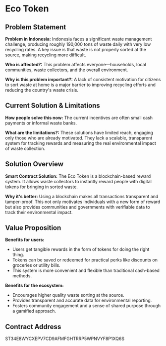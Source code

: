 # Eco Token

## Problem Statement

**Problem in Indonesia:** Indonesia faces a significant waste management challenge, producing roughly 190,000 tons of waste daily with very low recycling rates. A key issue is that waste is not properly sorted at the source, making recycling more difficult.

**Who is affected?:** This problem affects everyone—households, local communities, waste collectors, and the overall environment.

**Why is this problem important?:** A lack of consistent motivation for citizens to sort waste at home is a major barrier to improving recycling efforts and reducing the country's waste crisis.

## Current Solution & Limitations

**How people solve this now:** The current incentives are often small cash payments or informal waste banks.

**What are the limitations?:** These solutions have limited reach, engaging only those who are already motivated. They lack a scalable, transparent system for tracking rewards and measuring the real environmental impact of waste collection.

## Solution Overview

**Smart Contract Solution:** The Eco Token is a blockchain-based reward system. It allows waste collectors to instantly reward people with digital tokens for bringing in sorted waste.

**Why it's better:** Using a blockchain makes all transactions transparent and tamper-proof. This not only motivates individuals with a new form of reward but also provides communities and governments with verifiable data to track their environmental impact.

## Value Proposition

**Benefits for users:**
* Users get tangible rewards in the form of tokens for doing the right thing.
* Tokens can be saved or redeemed for practical perks like discounts on groceries or utility bills.
* This system is more convenient and flexible than traditional cash-based methods.

**Benefits for the ecosystem:**
* Encourages higher quality waste sorting at the source.
* Provides transparent and accurate data for environmental reporting.
* Fosters community engagement and a sense of shared purpose through a gamified approach.

## Contract Address
ST34E8WYCXEPV7CD9AFMFGHTRRP5WPNVYF8P1XQ6S
